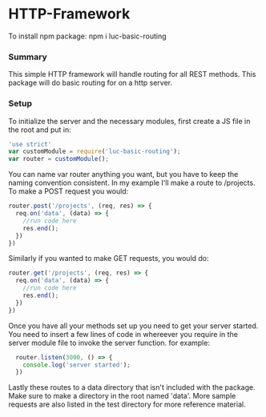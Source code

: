 # HTTP-Framework

To install npm package: npm i luc-basic-routing

### Summary
This simple HTTP framework will handle routing for all REST methods. This package will do basic routing for on a http server.

### Setup
To initialize the server and the necessary modules, first create a JS file in the root and put in:

```javascript
'use strict'
var customModule = require('luc-basic-routing');
var router = customModule();
```

You can name var router anything you want, but you have to keep the naming convention consistent. In my example I'll make a route to /projects. To make a POST request you would:

```javascript
router.post('/projects', (req, res) => {
  req.on('data', (data) => {
    //run code here
    res.end();
  })
})
```

Similarly if you wanted to make GET requests, you would do:

```javascript
router.get('/projects', (req, res) => {
  req.on('data', (data) => {
    //run code here
    res.end();
  })
})
```

Once you have all your methods set up you need to get your server started. You need to insert a few lines of code in whereever you require in the server module file to invoke the server function. for example:
```javascript
  router.listen(3000, () => {
    console.log('server started');
  })
```

Lastly these routes to a data directory that isn't included with the package. Make sure to make a directory in the root named 'data'. More sample requests are also listed in the test directory for more reference material.
